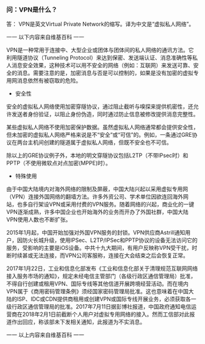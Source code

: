 ### 问：VPN是什么？

答：
VPN是英文Virtual Private Network的缩写。译为中文是“虚拟私人网络”。

一一 以下内容来自维基百科 一一

VPN是一种常用于连接中、大型企业或团体与团体间的私人网络的通讯方法。它利用隧道协议（Tunneling Protocol）来达到保密、发送端认证、消息准确性等私人消息安全效果，这种技术可以用不安全的网络（例如：互联网）来发送可靠、安全的消息。需要注意的是，加密消息与否是可以控制的，如果是没有加密的虚拟专用网消息依然有被窃取的危险。

- 安全性

安全的虚拟私人网络使用加密穿隧协议，通过阻止截听与嗅探来提供机密性，还允许发送者身份验证，以阻止身份伪造，同时通过防止信息被修改提供消息完整性。

某些虚拟私人网络不使用加密保护数据。虽然虚拟私人网络通常都会提供安全性，但未加密的虚拟私人网络严格来说是不“安全”或“可信”的。例如，一条通过GRE协议在两台主机间创建的隧道属于虚拟私人网络，但既不安全也不可信。

除以上的GRE协议例子外，本地的明文穿隧协议包括L2TP（不带IPsec时）和PPTP（不使用微软点对点加密(MPPE)时）。

- 特殊使用

由于中国大陆境内对海外网络的限制及屏蔽，中国大陆兴起以采用虚拟专用网（VPN）连接外国网络的翻墙方法。许多外资公司、学术单位因欲连回海外网站，也多自行架设VPN或采用付费的VPN服务。随着网络的兴起，商业化的一键VPN逐渐成熟，许多中国企业也开始海外的业务而开办了外国社群，中国大陆VPN使用人数也不断扩张。

2015年1月起，中国开始加强对外国VPN服务的封锁。VPN供应商Astrill通知用户，因防火长城升级，使用IPSec、L2TP/IPSec和PPTP协议的设备无法访问它的服务，受影响的主要是iOS设备。中共十九大期间，有用户反映称VPN受干扰，时断时续甚或无法连接，而VPN公司客服称，连接在大会结束之后会恢复正常。

2017年1月22日，工业和信息化部发布《工业和信息化部关于清理规范互联网网络接入服务市场的通知》，规定未经电信主管部门（各级行政区通信管理局）批准，不得自行创建或租用VPN、国际专线等其他信道开展跨境经营活动。而在境内VPN属于《商用密码管理条例》须经国家密码管理局批准。这也意味着在中国大陆的ISP、IDC或CDN提供商租用或创建VPN或国际专线开展业务，必须获取各一级行政区通信管理局的批准。2017年7月11日据彭博社报道，中国政府通知电信运营商在2018年2月1日前截断个人用户对虚拟专用网络的接入。然而工信部对此报道作出回应，称该部未下发相关通知，此报道为不实消息。

一一 以上内容来自维基百科 一一
